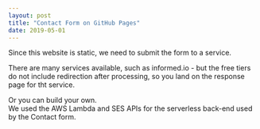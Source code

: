 ```yaml
---
layout: post
title: "Contact Form on GitHub Pages"
date: 2019-05-01
---
```


<p>Since this website is static, we need to submit the form to a service.</p>  

<p>There are many services available, such as informed.io - but the free tiers do not include redirection after processing, so you land on the response page for tht service.</p>   
  
<p>Or you can build your own. <br>We used the AWS Lambda and SES APIs for the serverless back-end used by the Contact form.</p>  
 
